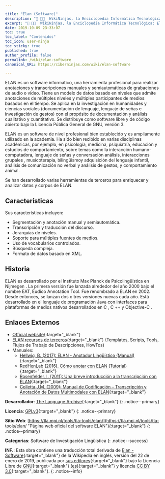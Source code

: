 ```yaml
---

title: "Elan (Software)"
description: "📖 👨‍💻  WikiNinjas, la Enciclopedia Informática Tecnológica: Elan, es un software informático para realizar anotaciones y transcripciones manuales y semiautomáticas de grabaciones de audio o video."
excerpt: "📖 👨‍💻  WikiNinjas, la Enciclopedia Informática Tecnológica: Elan, es un software informático para realizar anotaciones y transcripciones manuales y semiautomáticas de grabaciones de audio o video."
date: 2019-10-09 23:33:07
toc: true
toc_label: "Contenidos"
toc_icon: user-ninja
toc_sticky: true
published: true
author_profile: false
permalink: /wiki/elan-software
canonical_URL: https://ciberninjas.com/wiki/elan-software

---
```


ELAN es un software informático, una herramienta profesional para realizar anotaciones y transcripciones manuales y semiautomáticas de grabaciones de audio o video. Tiene un modelo de datos basado en niveles que admite anotaciones de múltiples niveles y múltiples participantes de medios basados en el tiempo. Se aplica en la investigación en humanidades y ciencias sociales (documentación de lenguaje, lenguaje de señas e investigación de gestos) con el propósito de documentación y análisis cualitativo y cuantitativo. Se distribuye como software libre y de código abierto bajo la Licencia Pública General de GNU, versión 3.

ELAN es un software de nivel profesional bien establecido y es ampliamente utilizado en la academia. Ha sido bien recibido en varias disciplinas académicas, por ejemplo, en psicología, medicina, psiquiatría, educación y estudios de comportamiento, sobre temas como la interacción humano-computadora, lenguaje de señas y conversación análisis, interacciones grupales , musicoterapia, bilingüismoy adquisición del lenguaje infantil, análisis de comunicación no verbal y análisis de gestos, y comportamiento animal.

Se han desarrollado varias herramientas de terceros para enriquecer y analizar datos y corpus de ELAN.

## Características

Sus características incluyen:

- Segmentación y anotación manual y semiautomática.
- Transcripción y traducción del discurso.
- Jerarquías de niveles.
- Soporte para múltiples fuentes de medios.
- Uso de vocabularios controlados.
- Búsqueda compleja.
- Formato de datos basado en XML.


## Historia

ELAN es desarrollado por el Instituto Max Planck de Psicolingüística en Nijmegen . La primera versión fue lanzada alrededor del año 2000 bajo el nombre EAT, Eudico Annotation Tool. Fue renombrado a ELAN en 2002. Desde entonces, se lanzan dos o tres versiones nuevas cada año. Está desarrollado en el lenguaje de programación Java con interfaces para plataformas de medios nativos desarrollados en C , C ++ y Objective-C .

## Enlaces Externos

- [Official website](https://kutt.it/software-elan-web){:target="_blank"}
- [ELAN recursos de terceros](https://kutt.it/software-elan-recursos-terceros){:target="_blank"} (Templates, Scripts, Tools, Flujos de Trabajo de Descripciones, HowTos)
- Manuales:
	- [Hellwig, B. (2017): ELAN - Anotador Lingüístico (Manual)](http://www.mpi.nl/corpus/manuals/manual-elan.pdf){:target="_blank"}
	- [RedHenLab (2016). Cómo anotar con ELAN (Tutorial)](http://www.redhenlab.org/home/tutorials-and-educational-resources/-how-to-annotate-with-elan){:target="_blank"}
	- [Rosenfelder, I. (2011): Una breve introducción a la transcripción con ELAN](http://fave.ling.upenn.edu/downloads/ELAN_Introduction.pdf){:target="_blank"}
	- [Colletta J.M. (2009): Manual de Codificación – Transcripción y Anotación de Datos Multimodales con ELAN](http://lidilem.u-grenoble3.fr/IMG/pdf/anrmultimodalityresearch-codingmanual.pdf){:target="_blank"}

**Desarrollador**: [The Language Archive](https://tla.mpi.nl/ "Página web oficial del software ELAN"){:target="_blank"}
{: .notice--primary}

**Licencia**: [GPLv3](https://es.wikipedia.org/wiki/GNU_General_Public_License#Versi%C3%B3n_3){:target="_blank"}
{: .notice--primary}

**Sitio Web**: [https://tla.mpi.nl/tools/tla-tools/elan/](https://tla.mpi.nl/tools/tla-tools/elan/ "Página web oficial del software ELAN"){:target="_blank"}
{: .notice--primary}

<!-- POR TRADUCIR: https://en.wikipedia.org/wiki/ALGOL_68 -->
**Categorías**: Software de Investigación Lingüistica
{: .notice--success}

**INF.**: Esta obra contiene una traducción total derivada de [Elan - Software](https://en.wikipedia.org/wiki/ELAN_software){:target="_blank"} de la Wikipedia en inglés, versión del 22 de enero de 2019, publicada por [sus editores](https://en.wikipedia.org/w/index.php?title=ELAN_software&action=history){:target="_blank"} bajo la Licencia Libre de [GNU](http://www.gnu.org/licenses/licenses.html#GPL){:target="_blank"} [(es)](https://es.wikipedia.org/wiki/Wikipedia:Traducci%C3%B3n_no_oficial_de_la_Licencia_de_documentaci%C3%B3n_libre_de_GNU){:target="_blank"} y licencia [CC BY 3.0](https://creativecommons.org/licenses/by-sa/3.0/deed.es){:target="_blank"}.
{: .notice--info}